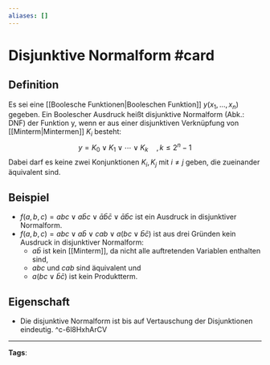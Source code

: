 ```yaml
---
aliases: []
---
```


# Disjunktive Normalform #card
## Definition
Es sei eine [[Boolesche Funktionen|Booleschen Funktion]] $y\left(x_{1}, \ldots, x_{n}\right)$ gegeben. Ein Boolescher Ausdruck heißt disjunktive Normalform (Abk.: DNF) der Funktion y, wenn er aus einer disjunktiven Verknüpfung von [[Minterm|Mintermen]] $K_{i}$ besteht:
$$
y=K_{0} \vee K_{1} \vee \cdots \vee K_{k} \quad, k \leq 2^{n}-1
$$
Dabei darf es keine zwei Konjunktionen $K_{i}, K_{j}$ mit $i \neq j$ geben, die zueinander äquivalent sind.
## Beispiel
- $f(a, b, c)=a b c \vee a \bar{b} c \vee \bar{a} \bar{b} \bar{c} \vee \bar{a} \bar{b} c$ ist ein Ausdruck in disjunktiver Normalform.
- $f(a, b, c)=a b c \vee a \bar{b} \vee c a b \vee a(b c \vee \bar{b} \bar{c})$ ist aus drei Gründen kein Ausdruck in disjunktiver Normalform:
	- $a \bar{b}$ ist kein [[Minterm]], da nicht alle auftretenden Variablen enthalten sind,
	- $a b c$ und $c a b$ sind äquivalent und
	- $a(b c \vee \bar{b} \bar{c})$ ist kein Produktterm.
## Eigenschaft
- Die disjunktive Normalform ist bis auf Vertauschung der Disjunktionen eindeutig.
^c-6l8HxhArCV
---
**Tags**: 